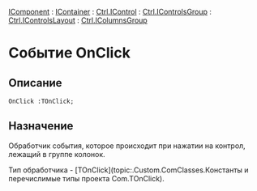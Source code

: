 ﻿---
Link: Com.Ctrl.IColumnsGroup.@OnClick
---

[IComponent](topic:Com.Custom.ComClasses.IComponent.Default) :
[IContainer](topic:Com.Custom.ComClasses.IContainer.Default) :
[Ctrl.IControl](topic:Com.Custom.ComClasses.Ctrl.IControl.Default) :
[Ctrl.IControlsGroup](topic:Com.Custom.ComClasses.Ctrl.IControlsGroup.Default) :
[Ctrl.IControlsLayout](topic:Com.Custom.ComClasses.Ctrl.IControlsLayout.Default) :
[Ctrl.IColumnsGroup](Default)

# Событие OnClick

## Описание

    OnClick :TOnClick;

## Назначение

Обработчик события, которое происходит при нажатии на контрол, лежащий в группе колонок.

Тип обработчика - [TOnClick](topic:.Custom.ComClasses.Константы и перечислимые типы проекта Com.TOnClick).

